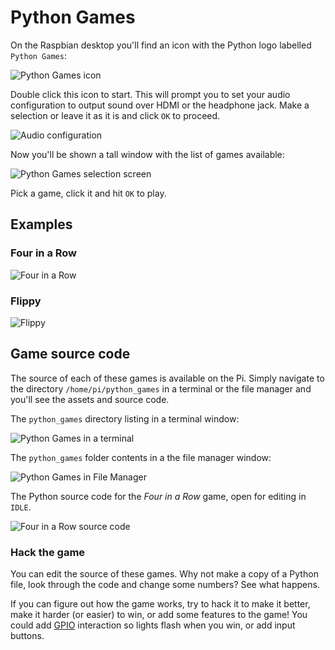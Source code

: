 # Python Games

On the Raspbian desktop you'll find an icon with the Python logo labelled `Python Games`:

![Python Games icon](images/python-games-icon.png)

Double click this icon to start. This will prompt you to set your audio configuration to output sound over HDMI or the headphone jack. Make a selection or leave it as it is and click `OK` to proceed.

![Audio configuration](images/audio-output.png)

Now you'll be shown a tall window with the list of games available:

![Python Games selection screen](images/python-games-selection.png)

Pick a game, click it and hit `OK` to play.

## Examples

### Four in a Row

![Four in a Row](images/four-in-a-row.png)

### Flippy

![Flippy](images/flippy.png)

## Game source code

The source of each of these games is available on the Pi. Simply navigate to the directory `/home/pi/python_games` in a terminal or the file manager and you'll see the assets and source code.

The `python_games` directory listing in a terminal window:

![Python Games in a terminal](images/python-games-terminal.png)

The `python_games` folder contents in a the file manager window:

![Python Games in File Manager](images/python-games-folder.png)

The Python source code for the *Four in a Row* game, open for editing in `IDLE`.

![Four in a Row source code](images/four-in-a-row-code.png)

### Hack the game

You can edit the source of these games. Why not make a copy of a Python file, look through the code and change some numbers? See what happens.

If you can figure out how the game works, try to hack it to make it better, make it harder (or easier) to win, or add some features to the game! You could add [GPIO](../gpio/README.md) interaction so lights flash when you win, or add input buttons.
